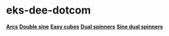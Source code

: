 # eks-dee-dotcom

[**Arcs**][arcs]
[**Double sine**][doublesine]
[**Easy cubes**][easycube]
[**Dual spinners**][dualspinner]
[**Sine dual spinners**][mandalasine]

[arcs]: ./arcs/index.html
[doublesine]: ./Double_sine/index.html
[dualspinner]: ./Dual_spinners/index.html
[easycube]: ./Easy_cubes/index.html
[mandalasine]: ./Mandala_sine/index.html
[easycube]: ./Easy_cubes/index.html